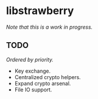 # libstrawberry
*Note that this is a work in progress.*

## TODO
*Ordered by priority.*
* Key exchange.
* Centralized crypto helpers.
* Expand crypto arsenal.
* File IO support.
